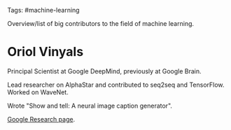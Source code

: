 Tags: #machine-learning 

Overview/list of big contributors to the field of machine learning.

# Oriol Vinyals
Principal Scientist at Google DeepMind, previously at Google Brain.

Lead researcher on AlphaStar and contributed to seq2seq and TensorFlow.  Worked on WaveNet.

Wrote "Show and tell: A neural image caption generator".

[Google Research page](https://research.google/people/OriolVinyals/).